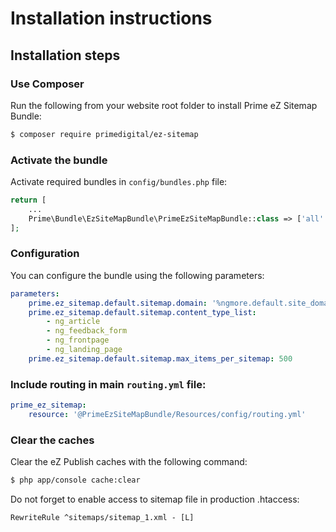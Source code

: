 Installation instructions
=========================

Installation steps
------------------

### Use Composer

Run the following from your website root folder to install Prime eZ Sitemap Bundle:

```bash
$ composer require primedigital/ez-sitemap
```

### Activate the bundle

Activate required bundles in `config/bundles.php` file:

```php
return [
    ...
    Prime\Bundle\EzSiteMapBundle\PrimeEzSiteMapBundle::class => ['all' => true],
];
```

### Configuration

You can configure the bundle using the following parameters:

```yaml
parameters:
    prime.ez_sitemap.default.sitemap.domain: '%ngmore.default.site_domain%'
    prime.ez_sitemap.default.sitemap.content_type_list:
        - ng_article
        - ng_feedback_form
        - ng_frontpage
        - ng_landing_page
    prime.ez_sitemap.default.sitemap.max_items_per_sitemap: 500
```

### Include routing in main `routing.yml` file:

```yaml
prime_ez_sitemap:
    resource: '@PrimeEzSiteMapBundle/Resources/config/routing.yml'
```

### Clear the caches

Clear the eZ Publish caches with the following command:

```bash
$ php app/console cache:clear
```

Do not forget to enable access to sitemap file in production .htaccess:

```
RewriteRule ^sitemaps/sitemap_1.xml - [L]
```
